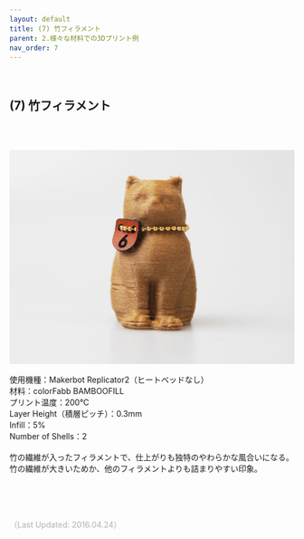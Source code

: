 ```yaml
---
layout: default
title: (7) 竹フィラメント
parent: 2.様々な材料での3Dプリント例
nav_order: 7
---
```


<br>

## (7) 竹フィラメント
<br><br>

<p><img src="assets/03/06.jpg"/></p>

使用機種：Makerbot Replicator2（ヒートベッドなし）<br>
材料：colorFabb BAMBOOFILL<br>
プリント温度：200℃<br>
Layer Height（積層ピッチ）：0.3mm<br>
Infill：5%<br>
Number of Shells：2<br>
<br>
竹の繊維が入ったフィラメントで、仕上がりも独特のやわらかな風合いになる。竹の繊維が大きいためか、他のフィラメントよりも詰まりやすい印象。

<br><br><br>

<span style="color: #B2B2B2">
（Last Updated: 2016.04.24）
</span>

